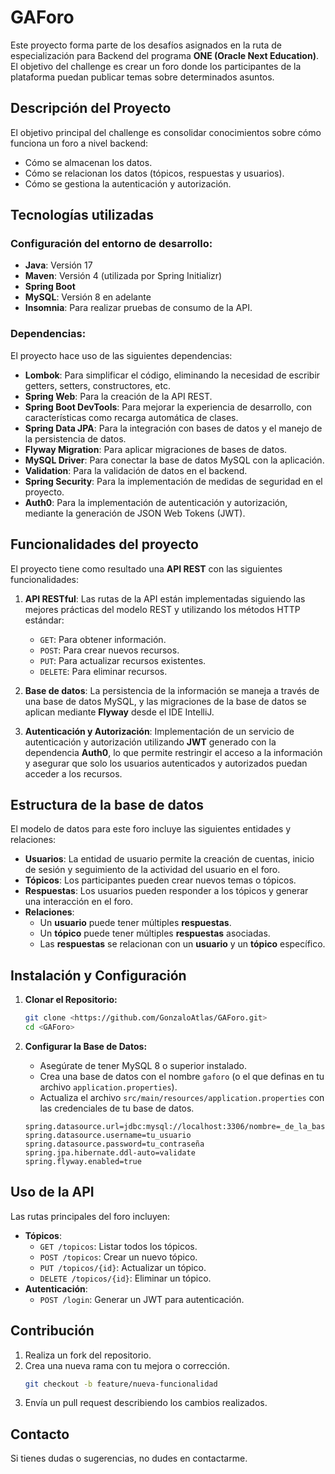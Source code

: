 # GAForo

Este proyecto forma parte de los desafíos asignados en la ruta de especialización para Backend del programa **ONE (Oracle Next Education)**. El objetivo del challenge es crear un foro donde los participantes de la plataforma puedan publicar temas sobre determinados asuntos. 

## Descripción del Proyecto

El objetivo principal del challenge es consolidar conocimientos sobre cómo funciona un foro a nivel backend:
- Cómo se almacenan los datos.
- Cómo se relacionan los datos (tópicos, respuestas y usuarios).
- Cómo se gestiona la autenticación y autorización.

## Tecnologías utilizadas

### Configuración del entorno de desarrollo:

- **Java**: Versión 17
- **Maven**: Versión 4 (utilizada por Spring Initializr)
- **Spring Boot**
- **MySQL**: Versión 8 en adelante
- **Insomnia**: Para realizar pruebas de consumo de la API.

### Dependencias:

El proyecto hace uso de las siguientes dependencias:

- **Lombok**: Para simplificar el código, eliminando la necesidad de escribir getters, setters, constructores, etc.
- **Spring Web**: Para la creación de la API REST.
- **Spring Boot DevTools**: Para mejorar la experiencia de desarrollo, con características como recarga automática de clases.
- **Spring Data JPA**: Para la integración con bases de datos y el manejo de la persistencia de datos.
- **Flyway Migration**: Para aplicar migraciones de bases de datos.
- **MySQL Driver**: Para conectar la base de datos MySQL con la aplicación.
- **Validation**: Para la validación de datos en el backend.
- **Spring Security**: Para la implementación de medidas de seguridad en el proyecto.
- **Auth0**: Para la implementación de autenticación y autorización, mediante la generación de JSON Web Tokens (JWT).

## Funcionalidades del proyecto

El proyecto tiene como resultado una **API REST** con las siguientes funcionalidades:

1. **API RESTful**: Las rutas de la API están implementadas siguiendo las mejores prácticas del modelo REST y utilizando los métodos HTTP estándar:
   - `GET`: Para obtener información.
   - `POST`: Para crear nuevos recursos.
   - `PUT`: Para actualizar recursos existentes.
   - `DELETE`: Para eliminar recursos.

2. **Base de datos**: La persistencia de la información se maneja a través de una base de datos MySQL, y las migraciones de la base de datos se aplican mediante **Flyway** desde el IDE IntelliJ.

3. **Autenticación y Autorización**: Implementación de un servicio de autenticación y autorización utilizando **JWT** generado con la dependencia **Auth0**, lo que permite restringir el acceso a la información y asegurar que solo los usuarios autenticados y autorizados puedan acceder a los recursos.

## Estructura de la base de datos

El modelo de datos para este foro incluye las siguientes entidades y relaciones:

- **Usuarios**: La entidad de usuario permite la creación de cuentas, inicio de sesión y seguimiento de la actividad del usuario en el foro.
- **Tópicos**: Los participantes pueden crear nuevos temas o tópicos.
- **Respuestas**: Los usuarios pueden responder a los tópicos y generar una interacción en el foro.
- **Relaciones**:
  - Un **usuario** puede tener múltiples **respuestas**.
  - Un **tópico** puede tener múltiples **respuestas** asociadas.
  - Las **respuestas** se relacionan con un **usuario** y un **tópico** específico.

## Instalación y Configuración

1. **Clonar el Repositorio:**
   ```bash
   git clone <https://github.com/GonzaloAtlas/GAForo.git>
   cd <GAForo>
   ```

2. **Configurar la Base de Datos:**
   - Asegúrate de tener MySQL 8 o superior instalado.
   - Crea una base de datos con el nombre `gaforo` (o el que definas en tu archivo `application.properties`).
   - Actualiza el archivo `src/main/resources/application.properties` con las credenciales de tu base de datos.
   
   ```properties
   spring.datasource.url=jdbc:mysql://localhost:3306/nombre=_de_la_base_de_datos
   spring.datasource.username=tu_usuario
   spring.datasource.password=tu_contraseña
   spring.jpa.hibernate.ddl-auto=validate
   spring.flyway.enabled=true
   ```

## Uso de la API

Las rutas principales del foro incluyen:
- **Tópicos**:
  - `GET /topicos`: Listar todos los tópicos.
  - `POST /topicos`: Crear un nuevo tópico.
  - `PUT /topicos/{id}`: Actualizar un tópico.
  - `DELETE /topicos/{id}`: Eliminar un tópico.
- **Autenticación**:
  - `POST /login`: Generar un JWT para autenticación.

## Contribución

1. Realiza un fork del repositorio.
2. Crea una nueva rama con tu mejora o corrección.
   ```bash
   git checkout -b feature/nueva-funcionalidad
   ```
3. Envía un pull request describiendo los cambios realizados.

## Contacto
Si tienes dudas o sugerencias, no dudes en contactarme.
